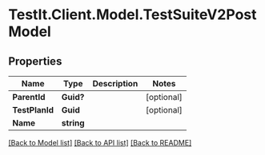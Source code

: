 # TestIt.Client.Model.TestSuiteV2PostModel

## Properties

Name | Type | Description | Notes
------------ | ------------- | ------------- | -------------
**ParentId** | **Guid?** |  | [optional] 
**TestPlanId** | **Guid** |  | [optional] 
**Name** | **string** |  | 

[[Back to Model list]](../README.md#documentation-for-models) [[Back to API list]](../README.md#documentation-for-api-endpoints) [[Back to README]](../README.md)

